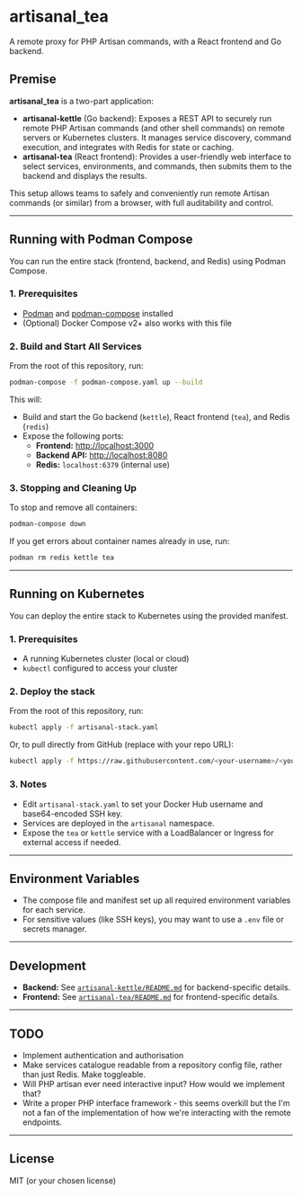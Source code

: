 # artisanal_tea

A remote proxy for PHP Artisan commands, with a React frontend and Go backend.

## Premise

**artisanal_tea** is a two-part application:
- **artisanal-kettle** (Go backend): Exposes a REST API to securely run remote PHP Artisan commands (and other shell commands) on remote servers or Kubernetes clusters. It manages service discovery, command execution, and integrates with Redis for state or caching.
- **artisanal-tea** (React frontend): Provides a user-friendly web interface to select services, environments, and commands, then submits them to the backend and displays the results.

This setup allows teams to safely and conveniently run remote Artisan commands (or similar) from a browser, with full auditability and control.

---

## Running with Podman Compose

You can run the entire stack (frontend, backend, and Redis) using Podman Compose.

### 1. Prerequisites

- [Podman](https://podman.io/) and [podman-compose](https://github.com/containers/podman-compose) installed
- (Optional) Docker Compose v2+ also works with this file

### 2. Build and Start All Services

From the root of this repository, run:

```sh
podman-compose -f podman-compose.yaml up --build
```

This will:
- Build and start the Go backend (`kettle`), React frontend (`tea`), and Redis (`redis`)
- Expose the following ports:
  - **Frontend:** [http://localhost:3000](http://localhost:3000)
  - **Backend API:** [http://localhost:8080](http://localhost:8080)
  - **Redis:** `localhost:6379` (internal use)

### 3. Stopping and Cleaning Up

To stop and remove all containers:

```sh
podman-compose down
```

If you get errors about container names already in use, run:

```sh
podman rm redis kettle tea
```

---

## Running on Kubernetes

You can deploy the entire stack to Kubernetes using the provided manifest.

### 1. Prerequisites
- A running Kubernetes cluster (local or cloud)
- `kubectl` configured to access your cluster

### 2. Deploy the stack

From the root of this repository, run:

```sh
kubectl apply -f artisanal-stack.yaml
```

Or, to pull directly from GitHub (replace with your repo URL):

```sh
kubectl apply -f https://raw.githubusercontent.com/<your-username>/<your-repo>/main/artisanal-stack.yaml
```

### 3. Notes
- Edit `artisanal-stack.yaml` to set your Docker Hub username and base64-encoded SSH key.
- Services are deployed in the `artisanal` namespace.
- Expose the `tea` or `kettle` service with a LoadBalancer or Ingress for external access if needed.

---

## Environment Variables

- The compose file and manifest set up all required environment variables for each service.
- For sensitive values (like SSH keys), you may want to use a `.env` file or secrets manager.

---

## Development

- **Backend:** See [`artisanal-kettle/README.md`](artisanal-kettle/README.md) for backend-specific details.
- **Frontend:** See [`artisanal-tea/README.md`](artisanal-tea/README.md) for frontend-specific details.

---

## TODO

- Implement authentication and authorisation
- Make services catalogue readable from a repository config file, rather than just Redis. Make toggleable.
- Will PHP artisan ever need interactive input? How would we implement that?
- Write a proper PHP interface framework - this seems overkill but the I'm not a fan of the implementation of how we're interacting with the remote endpoints.
---
## License

MIT (or your chosen license)

